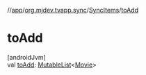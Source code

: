 //[app](../../../index.md)/[org.mjdev.tvapp.sync](../index.md)/[SyncItems](index.md)/[toAdd](to-add.md)

# toAdd

[androidJvm]\
val [toAdd](to-add.md): [MutableList](https://kotlinlang.org/api/latest/jvm/stdlib/kotlin.collections/-mutable-list/index.html)&lt;[Movie](../../org.mjdev.tvapp.data.local/-movie/index.md)&gt;
